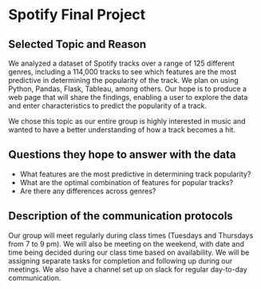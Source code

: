 # Spotify Final Project

## Selected Topic and Reason 

We analyzed a dataset of Spotify tracks over a range of 125 different genres, including a 114,000 tracks to see which features are the most predictive in determining the popularity of the track. We plan on using Python, Pandas, Flask, Tableau, among others. Our hope is to produce a web page that will share the findings, enabling a user to explore the data and enter characteristics to predict the popularity of a track. 

We chose this topic as our entire group is highly interested in music and wanted to have a better understanding of how a track becomes a hit. 

## Questions they hope to answer with the data

- What features are the most predictive in determining track popularity?
- What are the optimal combination of features for popular tracks?
- Are there any differences across genres?

## Description of the communication protocols

Our group will meet regularly during class times (Tuesdays and Thursdays from 7 to 9 pm). We will also be meeting on the weekend, with date and time being decided during our class time based on availability. We will be assigning separate tasks for completion and following up during our meetings. We also have a channel set up on slack for regular day-to-day communication. 

